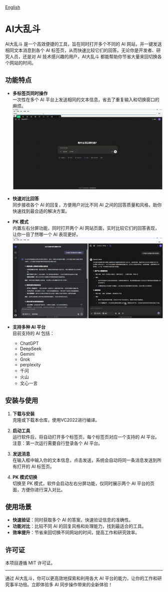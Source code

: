 [English](blob/master/README_en.md)
# AI大乱斗

AI大乱斗 是一个高效便捷的工具，旨在同时打开多个不同的 AI 网站，并一键发送相同文本消息到各个 AI 标签页，从而快速比较它们的回答。无论你是开发者、研究人员，还是对 AI 技术感兴趣的用户，AI大乱斗 都能帮助你节省大量来回切换各个网站的时间。

## 功能特点

- **多标签页同时操作**  
  一次性在多个 AI 平台上发送相同的文本信息，省去了重复输入和切换窗口的麻烦。
  ![Screenshot](screenshot/ALLMODE.gif)

- **快速对比回答**  
  同步接收各个 AI 的回复，方便用户对比不同 AI 之间的回答质量和风格，助你快速找到最合适的解决方案。

- **PK 模式**  
  内置左右分屏功能，同时打开两个 AI 网站页面，实时比较它们的回答表现，让你一目了然哪一个 AI 表现更好。
  ![Screenshot](screenshot/PKMODE.png)

- **支持多种 AI 平台**  
  目前支持的 AI 包括：  
  - ChatGPT  
  - DeepSeek  
  - Gemini  
  - Grok  
  - perplexity  
  - 千问  
  - 火山  
  - 文心一言

## 安装与使用

1. **下载与安装**  
   克隆或下载本仓库，使用VC2022进行编译。

2. **启动工具**  
   运行软件后，将自动打开多个标签页，每个标签页对应一个支持的 AI 平台。
   注意：第一次运行需要自行登录各个 AI 平台。

3. **发送消息**  
   在输入框中输入你的文本信息，点击发送，系统会自动将同一条消息发送到所有打开的 AI 标签页。

4. **PK 模式切换**  
   切换至 PK 模式，软件会启动左右分屏功能，仅同时展示两个 AI 平台的页面，方便你进行深入对比。

## 使用场景

- **快速验证**：同时获取多个 AI 的答案，快速验证信息的准确性。
- **功能对比**：比较不同 AI 的回复风格和处理能力，找到最适合的工具。
- **效率提升**：节省来回切换不同网站的时间，提高工作和研究效率。

## 许可证

本项目遵循 MIT 许可证。

---

通过 AI大乱斗，你可以更高效地探索和利用各大 AI 平台的能力，让你的工作和研究事半功倍。立即体验多 AI 同步操作带来的全新体验！
